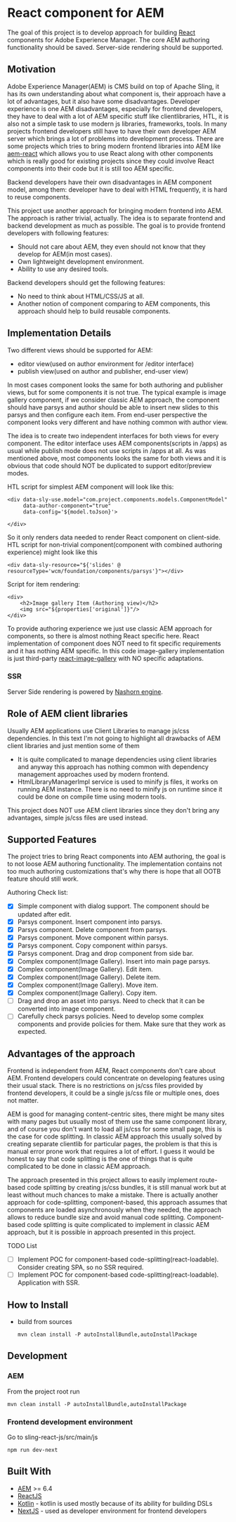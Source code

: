 # React component for AEM

The goal of this project is to develop approach for building [React](https://reactjs.org/) components for Adobe Experience Manager.
The core AEM authoring functionality should be saved.
Server-side rendering should be supported.

## Motivation

Adobe Experience Manager(AEM) is CMS build on top of Apache Sling, it has its own understanding about what component is, their approach have a lot of advantages, but it also have some disadvantages.
Developer experience is one AEM disadvantages, especially for frontend developers, they have to deal with a lot of AEM specific stuff like clientlibraries, HTL, it is also not a simple task to use modern js libraries, frameworks, tools.
In many projects frontend developers still have to have their own developer AEM server which brings a lot of problems into development process.
There are some projects which tries to bring modern frontend libraries into AEM like [aem-react](https://github.com/sinnerschrader/aem-react) which allows you to use React along with other components which
is really good for existing projects since they could involve React components into their code but it is still too AEM specific.

Backend developers have their own disadvantages in AEM component model, among them: developer have to deal with HTML frequently, it is hard to reuse components.

This project use another approach for bringing modern frontend into AEM. The approach is rather trivial, actually.
The idea is to separate frontend and backend development as much as possible. The goal is to provide frontend developers with following features:
* Should not care about AEM, they even should not know that they develop for AEM(in most cases).
* Own lightweight development environment.
* Ability to use any desired tools.

Backend developers should get the following features:
* No need to think about HTML/CSS/JS at all.
* Another notion of component comparing to AEM components, this approach should help to build reusable components.

## Implementation Details

Two different views should be supported for AEM:
* editor view(used on author environment for /editor interface)
* publish view(used on author and publisher, end-user view)

In most cases component looks the same for both authoring and publisher views, but for some components it is not true.
The typical example is image gallery component, if we consider classic AEM approach, the component should have parsys and author should be able
to insert new slides to this parsys and then configure each item. From end-user perspective the component looks very different and have nothing
common with author view.

The idea is to create two independent interfaces for both views for every component. The editor interface uses AEM components(scripts in /apps) as usual
while publish mode does not use scripts in /apps at all. As was mentioned above, most components looks the same for both views and it is obvious
that code should NOT be duplicated to support editor/preview modes.

HTL script for simplest AEM component will look like this:

```
<div data-sly-use.model="com.project.components.models.ComponentModel"
     data-author-component="true"
     data-config='${model.toJson}'>

</div>
```

So it only renders data needed to render React component on client-side.
HTL script for non-trivial component(component with combined authoring experience) might look like this

```
<div data-sly-resource="${'slides' @ resourceType='wcm/foundation/components/parsys'}"></div>
```

Script for item rendering:

```
<div>
    <h2>Image gallery Item (Authoring view)</h2>
    <img src="${properties['original']}"/>
</div>
```

To provide authoring experience we just use classic AEM approach for components, so there is almost nothing React specific here.
React implementation of component does NOT need to fit specific requirements and it has nothing AEM specific.
In this code image-gallery implementation is just third-party [react-image-gallery](https://www.npmjs.com/package/react-image-gallery) with NO specific adaptations.

### SSR

Server Side rendering is powered by [Nashorn engine](https://docs.oracle.com/javase/10/nashorn/introduction.htm#JSNUG136).

## Role of AEM client libraries

Usually AEM applications use Client Libraries to manage js/css dependencies.
In this text I'm not going to highlight all drawbacks of AEM client libraries and just mention some of them
* It is quite complicated to manage dependencies using client libraries
    and anyway this approach has nothing common with dependency management approaches used by modern frontend.
* HtmlLibraryManagerImpl service is used to minify js files, it works on running AEM instance.
    There is no need to minify js on runtime since it could be done on compile time using modern tools.

This project does NOT use AEM client libraries since they don't bring any advantages, simple js/css files are used instead.

## Supported Features

The project tries to bring React components into AEM authoring, the goal is to not loose AEM authoring functionality.
The implementation contains not too much authoring customizations that's why there is hope that all OOTB feature should still work.

Authoring Check list:
- [x] Simple component with dialog support. The component should be updated after edit.
- [x] Parsys component. Insert component into parsys.
- [x] Parsys component. Delete component from parsys.
- [x] Parsys component. Move component within parsys.
- [x] Parsys component. Copy component within parsys.
- [x] Parsys component. Drag and drop component from side bar.
- [x] Complex component(Image Gallery). Insert into main page parsys.
- [x] Complex component(Image Gallery). Edit item.
- [x] Complex component(Image Gallery). Delete item.
- [x] Complex component(Image Gallery). Move item.
- [x] Complex component(Image Gallery). Copy item.
- [ ] Drag and drop an asset into parsys. Need to check that it can be converted into image component.
- [ ] Carefully check parsys policies. Need to develop some complex components and provide policies for them. Make sure that they work as expected.

## Advantages of the approach

Frontend is independent from AEM, React components don't care about AEM. Frontend developers could concentrate on developing features using their usual stack.
There is no restrictions on js/css files provided by frontend developers, it could be a single js/css file or multiple ones, does not matter.

AEM is good for managing content-centric sites, there might be many sites with many pages but usually most of them use the same component library,
and of course you don't want to load all js/css for some small page, this is the case for code splitting.
In classic AEM approach this usually solved by creating separate clientlib for particular pages, the problem is that this is manual error prone work that requires a lot of effort.
I guess it would be honest to say that code splitting is the one of things that is quite complicated to be done in classic AEM approach.

The approach presented in this project allows to easily implement route-based code splitting by creating js/css bundles, it is still manual work but at least without much chances to make a mistake.
There is actually another approach for code-splitting, component-based, this approach assumes that components are loaded asynchronously when they needed,
the approach allows to reduce bundle size and avoid manual code splitting. Component-based code splitting is quite complicated to implement in classic AEM approach,
but it is possible in approach presented in this project.

TODO List

- [ ] Implement POC for component-based code-splitting(react-loadable). Consider creating SPA, so no SSR required.
- [ ] Implement POC for component-based code-splitting(react-loadable). Application with SSR.

## How to Install

* build from sources

    ```
    mvn clean install -P autoInstallBundle,autoInstallPackage
    ```

## Development

### AEM

From the project root run
```
mvn clean install -P autoInstallBundle,autoInstallPackage
```

### Frontend development environment
Go to sling-react-js/src/main/js
```
npm run dev-next
```

## Built With
* [AEM](https://www.adobe.com/marketing/experience-manager.html) >= 6.4
* [ReactJS](https://reactjs.org/)
* [Kotlin](https://kotlinlang.org/) - kotlin is used mostly because of its ability for building DSLs
* [NextJS](https://github.com/zeit/next.js/) - used as developer environment for frontend developers